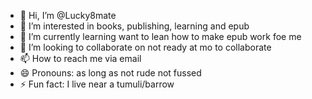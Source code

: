 - 👋 Hi, I’m @Lucky8mate
- 👀 I’m interested in books, publishing, learning and epub
- 🌱 I’m currently learning want to lean how to make epub work foe me
- 💞️ I’m looking to collaborate on not ready at mo to collaborate 
- 📫 How to reach me via email 
- 😄 Pronouns: as long as not rude not fussed
- ⚡ Fun fact: I live near a tumuli/barrow

<!---
Lucky8mate/Lucky8mate is a ✨ special ✨ repository because its `README.md` (this file) appears on your GitHub profile.
You can click the Preview link to take a look at your changes.
--->
